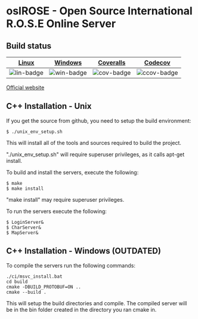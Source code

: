 osIROSE - Open Source International R.O.S.E Online Server
===================================================

## Build status
| [Linux][lin-link] | [Windows][win-link] | [Coveralls][cov-link] | [Codecov][ccov-link]  |
| :---------------: | :-----------------: | :-------------------: | :-------------------: |
| ![lin-badge]      | ![win-badge]        | ![cov-badge]          | ![ccov-badge]         |

[lin-badge]: https://travis-ci.org/RavenX8/osIROSE-new.svg?branch=trunk "Travis build status"
[lin-link]:  https://travis-ci.org/RavenX8/osIROSE-new "Travis build status"
[win-badge]: https://ci.appveyor.com/api/projects/status/20x0eufp7djvunf3/branch/trunk?svg=true "AppVeyor build status"
[win-link]:  https://ci.appveyor.com/project/RavenX8/osirose-new/branch/trunk "AppVeyor build status"
[cov-badge]: https://coveralls.io/repos/RavenX8/osIROSE-new/badge.svg?branch=trunk&service=github
[cov-link]:  https://coveralls.io/github/RavenX8/osIROSE-new?branch=trunk
[ccov-badge]: https://codecov.io/gh/RavenX8/osIROSE-new/branch/trunk/graph/badge.svg
[ccov-link]: https://codecov.io/gh/RavenX8/osIROSE-new/branch/trunk

[Official website](http://forum.dev-osrose.com/index.php)

C++ Installation - Unix
-----------------------

If you get the source from github, you need to setup the build environment:

    $ ./unix_env_setup.sh

This will install all of the tools and sources required to build the project.

"./unix_env_setup.sh" will require superuser privileges, as it calls apt-get install.

To build and install the servers, execute the following:

    $ make
    $ make install

"make install" may require superuser privileges.

To run the servers execute the following:

    $ LoginServer&
    $ CharServer&
    $ MapServer&

C++ Installation - Windows (OUTDATED)
-----------------------

To compile the servers run the following commands:

    ./ci/msvc_install.bat
    cd build
    cmake -DBUILD_PROTOBUF=ON ..
    cmake --build .
    
This will setup the build directories and compile. The compiled server will be in the bin folder created in the directory you ran cmake in.
